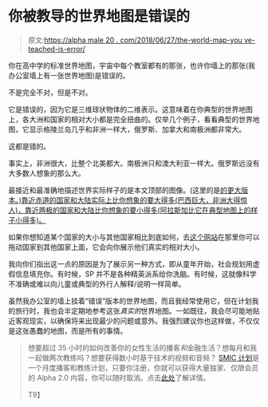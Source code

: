 # 你被教导的世界地图是错误的

> 原文:[https://alpha male 20 . com/2018/06/27/the-world-map-you ve-teached-is-error/](https://alphamale20.com/2018/06/27/the-world-map-youve-been-taught-is-wrong/)

你在高中学的标准世界地图，宇宙中每个教室都有的那张，也许你墙上的那张(我办公室墙上有一张世界地图)是错误的。

不是完全不对，但是不对。

它是错误的，因为它是三维球状物体的二维表示。这意味着在你典型的世界地图上，各大洲和国家的相对大小都是完全扭曲的。仅举几个例子，看看典型的世界地图，它显示格陵兰岛几乎和非洲一样大，俄罗斯、加拿大和南极洲都非常大。

这都是错的。

事实上，非洲很大，比整个北美都大。南极洲只和澳大利亚一样大。俄罗斯远没有大多数人想象的那么大。

最接近和最准确地描述世界实际样子的是本文顶部的图像。(这里的是[的更大版本。)靠近赤道的国家和大陆实际上比你想象的要大得多(巴西巨大，非洲大得惊人)，靠近两极的国家和大陆比你想象的要小得多(阿拉斯加比它在典型地图上的样子小得多)。](https://www.sciencealert.com/this-bizarre-map-of-the-world-is-so-accurate-it-folds-into-a-globe)

如果你想知道某个国家的大小与其他国家相比到底如何，去[这个网站](https://thetruesize.com/#?borders=1~!MTM2MzQ1MTg.MjkxOTI0MQ*MzU5MDg(OTMzMTIyMQ~!CONTIGUOUS_US*NjE3ODE0Ng.MjYzMzQxNDg(MTc1)MA~!IN*NTI2NDA1MQ.Nzg2MzQyMQ)MQ~!CN*MjY0ODU3NQ.MzUxMTQzNTc(MjI1)Mg)在那里你可以拖动国家到其他国家上面，它会向你展示他们真实的相对大小。

我向你们指出这一点的原因是为了展示另一种方式，即从童年开始，社会规划用虚假信息填充你。有时候，SP 并不是各种精英派系给你洗脑。有时候，这就像科学不准确或难以向儿童或典型的外行人解释/说明一样简单。

虽然我办公室的墙上挂着“错误”版本的世界地图，而且我经常使用它，但在计划我的旅行时，我也会半定期地参考这张*真实的*世界地图。一如既往，我会尽可能地贴近客观现实，以确保将来出现最少的问题或意外。我强烈建议你也这样做，不仅仅是这张愚蠢的地图，而是所有的事情。

> 想要超过 35 小时的如何改善你的女性生活的播客*和*金融生活？想每月和我一起做两次教练吗？想要获得数小时基于技术的视频和音频？ [SMIC 计划](https://alphamale20.kartra.com/page/vIL17)是一个月度播客和教练计划，只要你注册，你就可以获得大量独家、仅限会员的 Alpha 2.0 内容，你可以随时取消。点击[此处](https://alphamale20.kartra.com/page/vIL17)了解详情。
> 
> T9】